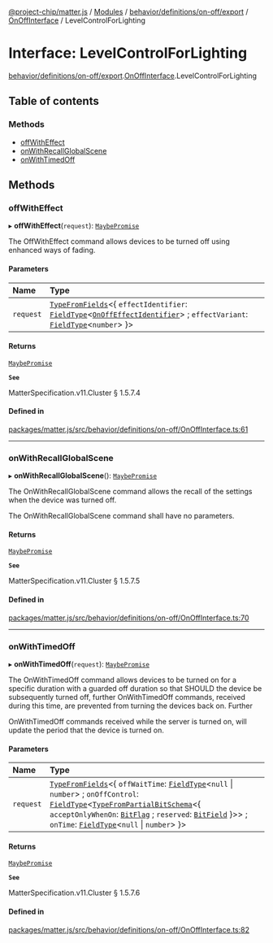 [@project-chip/matter.js](../README.md) / [Modules](../modules.md) / [behavior/definitions/on-off/export](../modules/behavior_definitions_on_off_export.md) / [OnOffInterface](../modules/behavior_definitions_on_off_export.OnOffInterface.md) / LevelControlForLighting

# Interface: LevelControlForLighting

[behavior/definitions/on-off/export](../modules/behavior_definitions_on_off_export.md).[OnOffInterface](../modules/behavior_definitions_on_off_export.OnOffInterface.md).LevelControlForLighting

## Table of contents

### Methods

- [offWithEffect](behavior_definitions_on_off_export.OnOffInterface.LevelControlForLighting.md#offwitheffect)
- [onWithRecallGlobalScene](behavior_definitions_on_off_export.OnOffInterface.LevelControlForLighting.md#onwithrecallglobalscene)
- [onWithTimedOff](behavior_definitions_on_off_export.OnOffInterface.LevelControlForLighting.md#onwithtimedoff)

## Methods

### offWithEffect

▸ **offWithEffect**(`request`): [`MaybePromise`](../modules/util_export.md#maybepromise)

The OffWithEffect command allows devices to be turned off using enhanced ways of fading.

#### Parameters

| Name | Type |
| :------ | :------ |
| `request` | [`TypeFromFields`](../modules/tlv_export.md#typefromfields)\<\{ `effectIdentifier`: [`FieldType`](tlv_export.FieldType.md)\<[`OnOffEffectIdentifier`](../enums/cluster_export.OnOff.OnOffEffectIdentifier.md)\> ; `effectVariant`: [`FieldType`](tlv_export.FieldType.md)\<`number`\>  }\> |

#### Returns

[`MaybePromise`](../modules/util_export.md#maybepromise)

**`See`**

MatterSpecification.v11.Cluster § 1.5.7.4

#### Defined in

[packages/matter.js/src/behavior/definitions/on-off/OnOffInterface.ts:61](https://github.com/project-chip/matter.js/blob/6d3b6a5d957d88a9231d6ecab4bb41f8133112be/packages/matter.js/src/behavior/definitions/on-off/OnOffInterface.ts#L61)

___

### onWithRecallGlobalScene

▸ **onWithRecallGlobalScene**(): [`MaybePromise`](../modules/util_export.md#maybepromise)

The OnWithRecallGlobalScene command allows the recall of the settings when the device was turned off.

The OnWithRecallGlobalScene command shall have no parameters.

#### Returns

[`MaybePromise`](../modules/util_export.md#maybepromise)

**`See`**

MatterSpecification.v11.Cluster § 1.5.7.5

#### Defined in

[packages/matter.js/src/behavior/definitions/on-off/OnOffInterface.ts:70](https://github.com/project-chip/matter.js/blob/6d3b6a5d957d88a9231d6ecab4bb41f8133112be/packages/matter.js/src/behavior/definitions/on-off/OnOffInterface.ts#L70)

___

### onWithTimedOff

▸ **onWithTimedOff**(`request`): [`MaybePromise`](../modules/util_export.md#maybepromise)

The OnWithTimedOff command allows devices to be turned on for a specific duration with a guarded off
duration so that SHOULD the device be subsequently turned off, further OnWithTimedOff commands, received
during this time, are prevented from turning the devices back on. Further

OnWithTimedOff commands received while the server is turned on, will update the period that the device is
turned on.

#### Parameters

| Name | Type |
| :------ | :------ |
| `request` | [`TypeFromFields`](../modules/tlv_export.md#typefromfields)\<\{ `offWaitTime`: [`FieldType`](tlv_export.FieldType.md)\<``null`` \| `number`\> ; `onOffControl`: [`FieldType`](tlv_export.FieldType.md)\<[`TypeFromPartialBitSchema`](../modules/schema_export.md#typefrompartialbitschema)\<\{ `acceptOnlyWhenOn`: [`BitFlag`](../modules/schema_export.md#bitflag) ; `reserved`: [`BitField`](../modules/schema_export.md#bitfield)  }\>\> ; `onTime`: [`FieldType`](tlv_export.FieldType.md)\<``null`` \| `number`\>  }\> |

#### Returns

[`MaybePromise`](../modules/util_export.md#maybepromise)

**`See`**

MatterSpecification.v11.Cluster § 1.5.7.6

#### Defined in

[packages/matter.js/src/behavior/definitions/on-off/OnOffInterface.ts:82](https://github.com/project-chip/matter.js/blob/6d3b6a5d957d88a9231d6ecab4bb41f8133112be/packages/matter.js/src/behavior/definitions/on-off/OnOffInterface.ts#L82)
